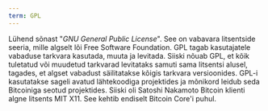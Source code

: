 ```yaml
---
term: GPL
---
```


Lühend sõnast "*GNU General Public License*". See on vabavara litsentside seeria, mille algselt lõi Free Software Foundation. GPL tagab kasutajatele vabaduse tarkvara kasutada, muuta ja levitada. Siiski nõuab GPL, et kõik tuletatud või muudetud tarkvarad levitataks samuti sama litsentsi alusel, tagades, et algset vabadust säilitatakse kõigis tarkvara versioonides. GPL-i kasutatakse sageli avatud lähtekoodiga projektides ja mõnikord leidub seda Bitcoiniga seotud projektides. Siiski oli Satoshi Nakamoto Bitcoin klienti algne litsents MIT X11. See kehtib endiselt Bitcoin Core'i puhul.